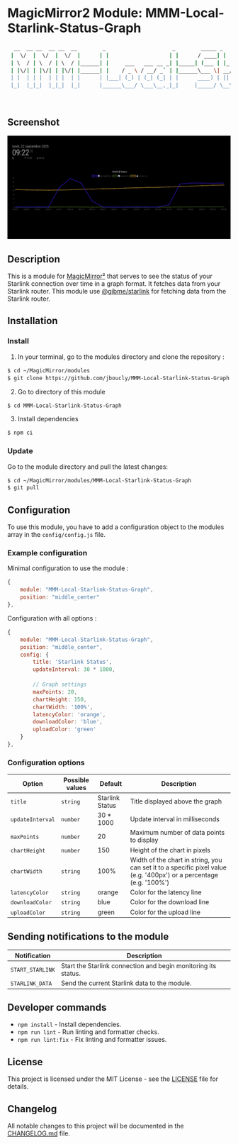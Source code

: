# MagicMirror2 Module: MMM-Local-Starlink-Status-Graph

```sh
  __  __ __  __ __  __        _                     _        _____ _             _ _       _           _____ _        _                     _____                 _
 |  \/  |  \/  |  \/  |      | |                   | |      / ____| |           | (_)     | |         / ____| |      | |                   / ____|               | |
 | \  / | \  / | \  / |______| |     ___   ___ __ _| |_____| (___ | |_ __ _ _ __| |_ _ __ | | _______| (___ | |_ __ _| |_ _   _ ___ ______| |  __ _ __ __ _ _ __ | |__
 | |\/| | |\/| | |\/| |______| |    / _ \ / __/ _` | |______\___ \| __/ _` | '__| | | '_ \| |/ /______\___ \| __/ _` | __| | | / __|______| | |_ | '__/ _` | '_ \| '_ \
 | |  | | |  | | |  | |      | |___| (_) | (_| (_| | |      ____) | || (_| | |  | | | | | |   <       ____) | || (_| | |_| |_| \__ \      | |__| | | | (_| | |_) | | | |
 |_|  |_|_|  |_|_|  |_|      |______\___/ \___\__,_|_|     |_____/ \__\__,_|_|  |_|_|_| |_|_|\_\     |_____/ \__\__,_|\__|\__,_|___/       \_____|_|  \__,_| .__/|_| |_|
                                                                                                                                                           | |
                                                                                                                                                           |_|
```

## Screenshot

![Example of MMM-Template](./example.png)

## Description

This is a module for [MagicMirror²](https://magicmirror.builders/) that serves to see the status of your Starlink connection over time in a graph format. It fetches data from your Starlink router. This module use [@gibme/starlink](https://www.npmjs.com/package/@gibme/starlink) for fetching data from the Starlink router.

## Installation

### Install

1. In your terminal, go to the modules directory and clone the repository :

```bash
$ cd ~/MagicMirror/modules
$ git clone https://github.com/jboucly/MMM-Local-Starlink-Status-Graph.git
```

2. Go to directory of this module

```sh
$ cd MMM-Local-Starlink-Status-Graph
```

3. Install dependencies

```sh
$ npm ci
```

### Update

Go to the module directory and pull the latest changes:

```bash
$ cd ~/MagicMirror/modules/MMM-Local-Starlink-Status-Graph
$ git pull
```

## Configuration

To use this module, you have to add a configuration object to the modules array in the `config/config.js` file.

### Example configuration

Minimal configuration to use the module :

```js
{
    module: "MMM-Local-Starlink-Status-Graph",
    position: "middle_center"
},
```

Configuration with all options :

```js
{
    module: "MMM-Local-Starlink-Status-Graph",
    position: "middle_center",
    config: {
        title: 'Starlink Status',
        updateInterval: 30 * 1000,

        // Graph settings
        maxPoints: 20,
        chartHeight: 150,
        chartWidth: '100%',
        latencyColor: 'orange',
        downloadColor: 'blue',
        uploadColor: 'green'
    }
},
```

### Configuration options

| Option           | Possible values | Default         | Description                                                                                                         |
| ---------------- | --------------- | --------------- | ------------------------------------------------------------------------------------------------------------------- |
| `title`          | `string`        | Starlink Status | Title displayed above the graph                                                                                     |
| `updateInterval` | `number`        | 30 \* 1000      | Update interval in milliseconds                                                                                     |
| `maxPoints`      | `number`        | 20              | Maximum number of data points to display                                                                            |
| `chartHeight`    | `number`        | 150             | Height of the chart in pixels                                                                                       |
| `chartWidth`     | `string`        | 100%            | Width of the chart in string, you can set it to a specific pixel value (e.g. '400px') or a percentage (e.g. '100%') |
| `latencyColor`   | `string`        | orange          | Color for the latency line                                                                                          |
| `downloadColor`  | `string`        | blue            | Color for the download line                                                                                         |
| `uploadColor`    | `string`        | green           | Color for the upload line                                                                                           |

## Sending notifications to the module

| Notification     | Description                                                    |
| ---------------- | -------------------------------------------------------------- |
| `START_STARLINK` | Start the Starlink connection and begin monitoring its status. |
| `STARLINK_DATA`  | Send the current Starlink data to the module.                  |

## Developer commands

- `npm install` - Install dependencies.
- `npm run lint` - Run linting and formatter checks.
- `npm run lint:fix` - Fix linting and formatter issues.

## License

This project is licensed under the MIT License - see the [LICENSE](LICENSE.md) file for details.

## Changelog

All notable changes to this project will be documented in the [CHANGELOG.md](CHANGELOG.md) file.
